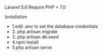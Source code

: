 Laravel 5.6
Require PHP > 7.0

Isntallation
<ul>
<li>1.edit .env to set the database credentials
</li>
<li>
2. php artisan migrate
</li>
<li>
3. php artisan db:seed
</li>

<li>
4.npm install
</li>
<li>
5.php artisan serve
</li>
</ul>

